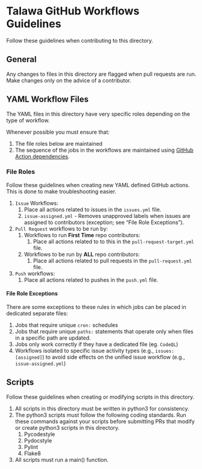 # Talawa GitHub Workflows Guidelines

Follow these guidelines when contributing to this directory.

## General

Any changes to files in this directory are flagged when pull requests are run. Make changes only on the advice of a contributor.

## YAML Workflow Files

The YAML files in this directory have very specific roles depending on the type of workflow.

Whenever possible you must ensure that:

1. The file roles below are maintained
1. The sequence of the jobs in the workflows are maintained using [GitHub Action dependencies](https://docs.github.com/en/actions/learn-github-actions/managing-complex-workflows).

### File Roles

Follow these guidelines when creating new YAML defined GitHub actions. This is done to make troubleshooting easier.

1. `Issue` Workflows:
   1. Place all actions related to issues in the `issues.yml` file.
   1. `issue-assigned.yml` - Removes unapproved labels when issues are assigned to contributors (exception; see “File Role Exceptions”).
1. `Pull Request` workflows to be run by:
   1. Workflows to run **First Time** repo contributors:
      1. Place all actions related to to this in the `pull-request-target.yml` file.
   1. Workflows to be run by **ALL** repo contributors:
      1. Place all actions related to pull requests in the `pull-request.yml` file.
1. `Push` workflows:
   1. Place all actions related to pushes in the `push.yml` file.

#### File Role Exceptions

There are some exceptions to these rules in which jobs can be placed in dedicated separate files:

1. Jobs that require unique `cron:` schedules
1. Jobs that require unique `paths:` statements that operate only when files in a specific path are updated.
1. Jobs only work correctly if they have a dedicated file (eg. `CodeQL`)
1. Workflows isolated to specific issue activity types (e.g., `issues: [assigned]`) to avoid side effects on the unified issue workflow (e.g., `issue-assigned.yml`)

## Scripts

Follow these guidelines when creating or modifying scripts in this directory.

1. All scripts in this directory must be written in python3 for consistency.
1. The python3 scripts must follow the following coding standards. Run these commands against your scripts before submitting PRs that modify or create python3 scripts in this directory.
   1. Pycodestyle
   1. Pydocstyle
   1. Pylint
   1. Flake8
1. All scripts must run a main() function.
